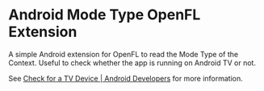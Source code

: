 # Android Mode Type OpenFL Extension

A simple Android extension for OpenFL to read the Mode Type of the Context.
Useful to check whether the app is running on Android TV or not.

See [Check for a TV Device | Android Developers](http://developer.android.com/training/tv/start/hardware.html#runtime-check) for more information.
